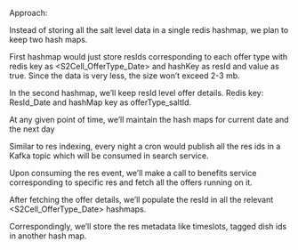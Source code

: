 Approach:

Instead of storing all the salt level data in a single redis hashmap, we plan to keep two hash maps.

First hashmap would just store resIds corresponding to each offer type with redis key as <S2Cell_OfferType_Date> and hashKey as resId and value as true. Since the data is very less, the size won’t exceed 2-3 mb. 

In the second hashmap, we’ll keep resId level offer details. Redis key: ResId_Date and hashMap key as offerType_saltId.

At any given point of time, we’ll maintain the hash maps for current date and the next day

Similar to res indexing, every night a cron would publish all the res ids in a Kafka topic which will be consumed in search service.

Upon consuming the res event, we’ll make a call to benefits service corresponding to specific res and fetch all the offers running on it.

After fetching the offer details, we’ll populate the resId in all the relevant <S2Cell_OfferType_Date> hashmaps.

Correspondingly, we’ll store the res metadata like timeslots, tagged dish ids in another hash map.
